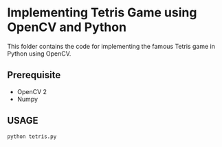 # Implementing Tetris Game using OpenCV and Python

This folder contains the code for implementing the famous Tetris game in Python using OpenCV.

## Prerequisite

* OpenCV 2
* Numpy

## USAGE

```
python tetris.py
```
